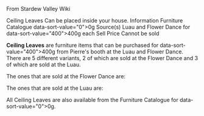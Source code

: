 From Stardew Valley Wiki

Ceiling Leaves Can be placed inside your house. Information Furniture Catalogue data-sort-value="0"&gt;0g Source(s) Luau and Flower Dance for data-sort-value="400"&gt;400g each Sell Price Cannot be sold

**Ceiling Leaves** are furniture items that can be purchased for data-sort-value="400"&gt;400g from Pierre's booth at the Luau and Flower Dance. There are 5 different variants, 2 of which are sold at the Flower Dance and 3 of which are sold at the Luau.

The ones that are sold at the Flower Dance are:

The ones that are sold at the Luau are:

All Ceiling Leaves are also available from the Furniture Catalogue for data-sort-value="0"&gt;0g.